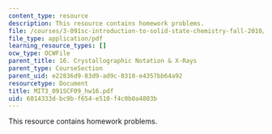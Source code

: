 ```yaml
---
content_type: resource
description: This resource contains homework problems.
file: /courses/3-091sc-introduction-to-solid-state-chemistry-fall-2010/6014333dbc9bf654e510f4c0b0a4803b_MIT3_091SCF09_hw16.pdf
file_type: application/pdf
learning_resource_types: []
ocw_type: OCWFile
parent_title: 16. Crystallographic Notation & X-Rays
parent_type: CourseSection
parent_uid: e22836d9-83d9-ad9c-8310-e4357bb64a92
resourcetype: Document
title: MIT3_091SCF09_hw16.pdf
uid: 6014333d-bc9b-f654-e510-f4c0b0a4803b
---
```

This resource contains homework problems.

